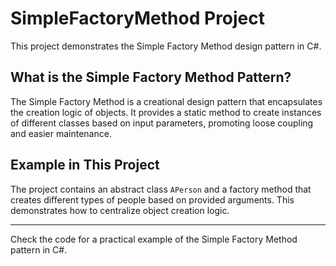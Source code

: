 # SimpleFactoryMethod Project

This project demonstrates the Simple Factory Method design pattern in C#.

## What is the Simple Factory Method Pattern?

The Simple Factory Method is a creational design pattern that encapsulates the creation logic of objects. It provides a static method to create instances of different classes based on input parameters, promoting loose coupling and easier maintenance.

## Example in This Project

The project contains an abstract class `APerson` and a factory method that creates different types of people based on provided arguments. This demonstrates how to centralize object creation logic.

---

Check the code for a practical example of the Simple Factory Method pattern in C#.
